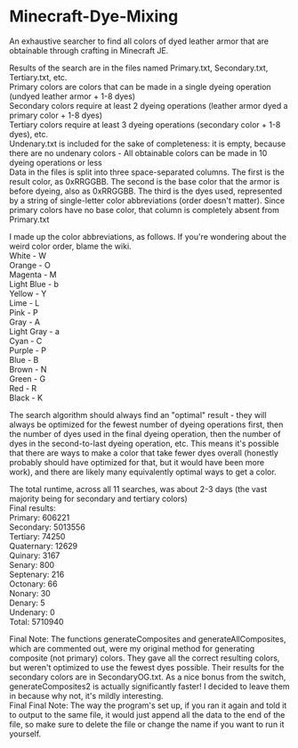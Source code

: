# Minecraft-Dye-Mixing
An exhaustive searcher to find all colors of dyed leather armor that are obtainable through crafting in Minecraft JE.

Results of the search are in the files named Primary.txt, Secondary.txt, Tertiary.txt, etc.  
Primary colors are colors that can be made in a single dyeing operation (undyed leather armor + 1-8 dyes)  
Secondary colors require at least 2 dyeing operations (leather armor dyed a primary color + 1-8 dyes)  
Tertiary colors require at least 3 dyeing operations (secondary color + 1-8 dyes), etc.  
Undenary.txt is included for the sake of completeness: it is empty, because there are no undenary colors - All obtainable colors can be made in 10 dyeing operations or less  
Data in the files is split into three space-separated columns. The first is the result color, as 0xRRGGBB. The second is the base color that the armor is before dyeing, also as 0xRRGGBB. The third is the dyes used, represented by a string of single-letter color abbreviations (order doesn't matter). Since primary colors have no base color, that column is completely absent from Primary.txt

I made up the color abbreviations, as follows. If you're wondering about the weird color order, blame the wiki.  
White - W  
Orange - O  
Magenta - M  
Light Blue - b  
Yellow - Y  
Lime - L  
Pink - P  
Gray - A  
Light Gray - a  
Cyan - C  
Purple - P  
Blue - B  
Brown - N  
Green - G  
Red - R  
Black - K  

The search algorithm should always find an "optimal" result - they will always be optimized for the fewest number of dyeing operations first, then the number of dyes used in the final dyeing operation, then the number of dyes in the second-to-last dyeing operation, etc. This means it's possible that there are ways to make a color that take fewer dyes overall (honestly probably should have optimized for that, but it would have been more work), and there are likely many equivalently optimal ways to get a color.

The total runtime, across all 11 searches, was about 2-3 days (the vast majority being for secondary and tertiary colors)  
Final results:  
Primary: 606221  
Secondary: 5013556  
Tertiary: 74250  
Quaternary: 12629  
Quinary: 3167  
Senary: 800  
Septenary: 216  
Octonary: 66  
Nonary: 30  
Denary: 5  
Undenary: 0  
Total: 5710940

Final Note: The functions generateComposites and generateAllComposites, which are commented out, were my original method for generating composite (not primary) colors. They gave all the correct resulting colors, but weren't optimized to use the fewest dyes possible. Their results for the secondary colors are in SecondaryOG.txt. As a nice bonus from the switch, generateComposites2 is actually significantly faster! I decided to leave them in because why not, it's mildly interesting.  
Final Final Note: The way the program's set up, if you ran it again and told it to output to the same file, it would just append all the data to the end of the file, so make sure to delete the file or change the name if you want to run it yourself.
